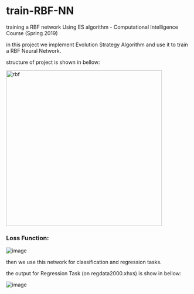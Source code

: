 # train-RBF-NN
training a RBF network Using ES algorithm - Computational Intelligence Course (Spring 2019)  

in this project we implement Evolution Strategy Algorithm and use it to train a RBF Neural Network.  

structure of project is shown in bellow:

<img width="425" alt="rbf" src="https://user-images.githubusercontent.com/44861408/134909024-5cdede84-5553-4703-8965-bc01a5830d47.png">

 
### Loss Function: 
![image](https://user-images.githubusercontent.com/44861408/134908552-76766568-df13-4a11-893d-46ff958c8454.png)

then we use this network for classification and regression tasks.

the output for Regression Task (on regdata2000.xhxs) is show in bellow:

![image](https://user-images.githubusercontent.com/44861408/134909361-29d11c30-ee1b-4a07-a41f-612ff87dfc12.png)

